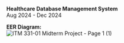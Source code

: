 **Healthcare Database Management System**  
Aug 2024 - Dec 2024 

**EER Diagram:**  
![ITM 331-01 Midterm Project - Page 1 (1)](https://github.com/user-attachments/assets/5ca9dbb2-af08-444d-9fb4-8fb3b927fa49)
